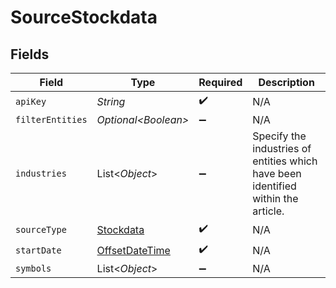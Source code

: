 # SourceStockdata


## Fields

| Field                                                                                     | Type                                                                                      | Required                                                                                  | Description                                                                               |
| ----------------------------------------------------------------------------------------- | ----------------------------------------------------------------------------------------- | ----------------------------------------------------------------------------------------- | ----------------------------------------------------------------------------------------- |
| `apiKey`                                                                                  | *String*                                                                                  | :heavy_check_mark:                                                                        | N/A                                                                                       |
| `filterEntities`                                                                          | *Optional\<Boolean>*                                                                      | :heavy_minus_sign:                                                                        | N/A                                                                                       |
| `industries`                                                                              | List\<*Object*>                                                                           | :heavy_minus_sign:                                                                        | Specify the industries of entities which have been identified within the article.         |
| `sourceType`                                                                              | [Stockdata](../../models/shared/Stockdata.md)                                             | :heavy_check_mark:                                                                        | N/A                                                                                       |
| `startDate`                                                                               | [OffsetDateTime](https://docs.oracle.com/javase/8/docs/api/java/time/OffsetDateTime.html) | :heavy_check_mark:                                                                        | N/A                                                                                       |
| `symbols`                                                                                 | List\<*Object*>                                                                           | :heavy_minus_sign:                                                                        | N/A                                                                                       |
